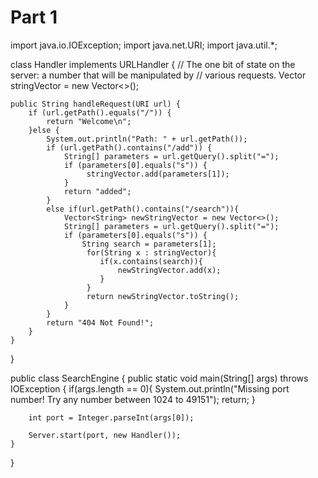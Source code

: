 # Part 1

import java.io.IOException;
import java.net.URI;
import java.util.*;

class Handler implements URLHandler {
    // The one bit of state on the server: a number that will be manipulated by
    // various requests.
    Vector<String> stringVector = new Vector<>();

    public String handleRequest(URI url) {
        if (url.getPath().equals("/")) {
            return "Welcome\n";
        }else {
            System.out.println("Path: " + url.getPath());
            if (url.getPath().contains("/add")) {
                String[] parameters = url.getQuery().split("=");
                if (parameters[0].equals("s")) {
                     stringVector.add(parameters[1]);
                }
                return "added";
            }
            else if(url.getPath().contains("/search")){
                Vector<String> newStringVector = new Vector<>();
                String[] parameters = url.getQuery().split("=");
                if (parameters[0].equals("s")) {
                    String search = parameters[1];
                     for(String x : stringVector){
                        if(x.contains(search)){
                            newStringVector.add(x);
                        }
                     }
                     return newStringVector.toString();
                }
            }
            return "404 Not Found!";
        }
    }
}

public class SearchEngine {
    public static void main(String[] args) throws IOException {
        if(args.length == 0){
            System.out.println("Missing port number! Try any number between 1024 to 49151");
            return;
        }

        int port = Integer.parseInt(args[0]);

        Server.start(port, new Handler());
    }
}